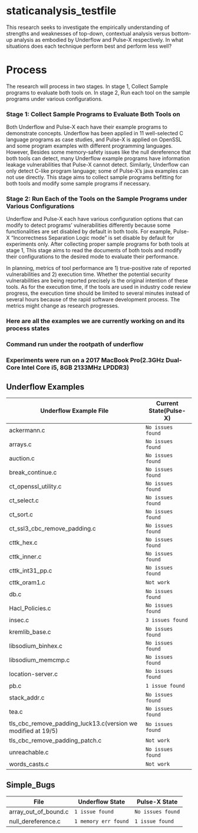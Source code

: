 # staticanalysis_testfile
This research seeks to investigate the empirically understanding of strengths and weaknesses of top-down, contextual analysis versus bottom-up analysis as embodied by Underflow and Pulse-X respectively. In what situations does each technique perform best and perform less well? 

# Process
The research will process in two stages. In stage 1, Collect Sample programs to evaluate both tools on. In stage 2, Run each tool on the sample programs under various configurations.

### Stage 1: Collect Sample Programs to Evaluate Both Tools on

Both Underflow and Pulse-X each have their example programs to demonstrate concepts. Underflow has been applied in 11 well-selected C language programs as case studies, and Pulse-X is applied on OpenSSL and some program examples with different programming languages. However, Besides some memory-safety issues like the null dereference that both tools can detect, many Underflow example programs have information leakage vulnerabilities that Pulse-X cannot detect. Similarly, Underflow can only detect C-like program language; some of Pulse-X’s java examples can not use directly. This stage aims to collect sample programs befitting for both tools and modify some sample programs if necessary.

### Stage 2: Run Each of the Tools on the Sample Programs under Various Configurations

Underflow and Pulse-X each have various configuration options that can modify to detect programs’ vulnerabilities differently because some functionalities are set disabled by default in both tools. For example, Pulse-X “Incorrectness Separation Logic mode” is set disable by default for experiments only. After collecting proper sample programs for both tools at stage 1, This stage aims to read the documents of both tools and modify their configurations to the desired mode to evaluate their performance.

In planning, metrics of tool performance are 1) true-positive rate of reported vulnerabilities and 2) execution time. Whether the potential security vulnerabilities are being reported precisely is the original intention of these tools. As for the execution time, if the tools are used in industry code review progress, the execution time should be limited to several minutes instead of several hours because of the rapid software development process.
The metrics might change as research progresses.

### Here are all the examples we are currently working on and its process states
### Command run under the rootpath of underflow
### Experiments were run on a 2017 MacBook Pro(2.3GHz Dual-Core Intel Core i5, 8GB 2133MHz LPDDR3)
## Underflow Examples
|Underflow Example File|Current State(Pulse-X)|
|----------------|-------------------------------|
|ackermann.c|`No issues found`|
|arrays.c|`No issues found`|
|auction.c|`No issues found`|
|break_continue.c|`No issues found`|
|ct_openssl_utility.c|`No issues found`|
|ct_select.c|`No issues found`|
|ct_sort.c|`No issues found`|
|ct_ssl3_cbc_remove_padding.c|`No issues found`|
|cttk_hex.c|`No issues found`|
|cttk_inner.c|`No issues found`|
|cttk_int31_pp.c|`No issues found`|
|cttk_oram1.c|`Not work`|
|db.c|`No issues found`|
|Hacl_Policies.c|`No issues found`|
|insec.c|`3 issues found`|
|kremlib_base.c|`No issues found`|
|libsodium_binhex.c|`No issues found`|
|libsodium_memcmp.c|`No issues found`|
|location-server.c|`No issues found`|
|pb.c|`1 issue found`|
|stack_addr.c|`No issues found`|
|tea.c|`No issues found`|
|tls_cbc_remove_padding_luck13.c(version we modified at 19/5)|`No issues found`|
|tls_cbc_remove_padding_patch.c|`Not work`|
|unreachable.c|`No issues found`|
|words_casts.c|`Not work`|


## Simple_Bugs
|File|Underflow State|Pulse-X State|
|--|--|--|
|array_out_of_bound.c|`1 issue found`|`No issues found`|
|null_dereference.c|`1 memory err found`|`1 issue found`|
